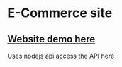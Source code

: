 # E-Commerce site
[Website demo here](https://es-demo-app.onrender.com/)
---
Uses nodejs api [access the API here](https://github.com/SudhaRatan/es)